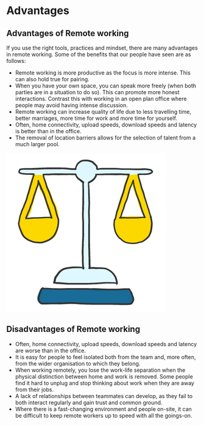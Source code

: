 # Advantages

## Advantages of Remote working

If you use the right tools, practices and mindset, there are many advantages in remote working. Some of the benefits that our people have seen are as follows:

* Remote working is more productive as the focus is more intense. This can also hold true for pairing. 
* When you have your own space, you can speak more freely \(when both parties are in a situation to do so\). This can promote more honest interactions. Contrast this with working in an open plan office where people may avoid having intense discussion.
* Remote working can increase quality of life due to less travelling time, better marriages, more time for work and more time for yourself.
* Often, home connectivity, upload speeds, download speeds and latency is better than in the office.
* The removal of location barriers allows for the selection of talent from a much larger pool.

![](.gitbook/assets/scales-01.png)

## Disadvantages of Remote working

* Often, home connectivity, upload speeds, download speeds and latency are worse than in the office.
* It is easy for people to feel isolated both from the team and, more often, from the wider organisation to which they belong.
* When working remotely, you lose the work-life separation when the physical distinction between home and work is removed. Some people find it hard to unplug and stop thinking about work when they are away from their jobs.
* A lack of relationships between teammates can develop, as they fail to both interact regularly and gain trust and common ground.
* Where there is a fast-changing environment and people on-site, it can be difficult to keep remote workers up to speed with all the goings-on.

